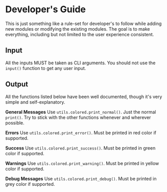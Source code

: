 # Developer's Guide

This is just something like a rule-set for developer's to follow while adding new modules or modifying the existing modules. The goal is to make everything, including but not limited to the user experience consistent.

## Input

All the inputs MUST be taken as CLI arguments. You should not use the `input()` function to get any user input.

## Output

All the functions listed below have been well documented, though it's very simple and self-explanatory.

**General Messages**
Use `utils.colored.print_normal()`. Just the normal `print()`. Try to stick with the other functions whenever and wherever possible.

**Errors**
Use `utils.colored.print_error()`. Must be printed in red color if supported.

**Success**
Use `utils.colored.print_success()`. Must be printed in green color if supported.

**Warnings**
Use `utils.colored.print_warning()`. Must be printed in yellow color if supported.

**Debug Messages**
Use `utils.colored.print_debug()`. Must be printed in grey color if supported.
